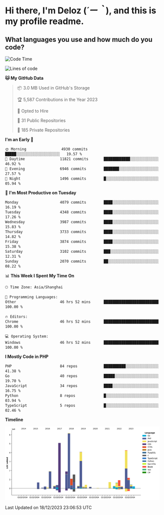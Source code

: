 # **Hi there, I'm Deloz (*´ー｀*), and this is my profile readme.**

## **What languages you use and how much do you code?**

<!--START_SECTION:waka-->
![Code Time](http://img.shields.io/badge/Code%20Time-3%2C015%20hrs%2051%20mins-blue)

![Lines of code](https://img.shields.io/badge/From%20Hello%20World%20I%27ve%20Written-33.2%20million%20lines%20of%20code-blue)

**🐱 My GitHub Data** 

> 📦 3.0 MB Used in GitHub's Storage 
 > 
> 🏆 5,587 Contributions in the Year 2023
 > 
> 💼 Opted to Hire
 > 
> 📜 31 Public Repositories 
 > 
> 🔑 185 Private Repositories 
 > 
**I'm an Early 🐤** 

```text
🌞 Morning                4930 commits        █████░░░░░░░░░░░░░░░░░░░░   19.57 % 
🌆 Daytime                11821 commits       ████████████░░░░░░░░░░░░░   46.92 % 
🌃 Evening                6946 commits        ███████░░░░░░░░░░░░░░░░░░   27.57 % 
🌙 Night                  1496 commits        █░░░░░░░░░░░░░░░░░░░░░░░░   05.94 % 
```
📅 **I'm Most Productive on Tuesday** 

```text
Monday                   4079 commits        ████░░░░░░░░░░░░░░░░░░░░░   16.19 % 
Tuesday                  4348 commits        ████░░░░░░░░░░░░░░░░░░░░░   17.26 % 
Wednesday                3987 commits        ████░░░░░░░░░░░░░░░░░░░░░   15.83 % 
Thursday                 3733 commits        ████░░░░░░░░░░░░░░░░░░░░░   14.82 % 
Friday                   3874 commits        ████░░░░░░░░░░░░░░░░░░░░░   15.38 % 
Saturday                 3102 commits        ███░░░░░░░░░░░░░░░░░░░░░░   12.31 % 
Sunday                   2070 commits        ██░░░░░░░░░░░░░░░░░░░░░░░   08.22 % 
```


📊 **This Week I Spent My Time On** 

```text
🕑︎ Time Zone: Asia/Shanghai

💬 Programming Languages: 
Other                    46 hrs 52 mins      █████████████████████████   100.00 % 

🔥 Editors: 
Chrome                   46 hrs 52 mins      █████████████████████████   100.00 % 

💻 Operating System: 
Windows                  46 hrs 52 mins      █████████████████████████   100.00 % 
```

**I Mostly Code in PHP** 

```text
PHP                      84 repos            ██████████░░░░░░░░░░░░░░░   41.38 % 
Go                       40 repos            █████░░░░░░░░░░░░░░░░░░░░   19.70 % 
JavaScript               34 repos            ████░░░░░░░░░░░░░░░░░░░░░   16.75 % 
Python                   8 repos             █░░░░░░░░░░░░░░░░░░░░░░░░   03.94 % 
TypeScript               5 repos             █░░░░░░░░░░░░░░░░░░░░░░░░   02.46 % 
```



**Timeline**

![Lines of Code chart](https://raw.githubusercontent.com/deloz/deloz/main/assets/bar_graph.png)


 Last Updated on 18/12/2023 23:06:53 UTC
<!--END_SECTION:waka-->

